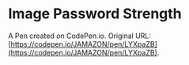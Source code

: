 # Image Password Strength

A Pen created on CodePen.io. Original URL: [https://codepen.io/JAMAZON/pen/LYXpaZB](https://codepen.io/JAMAZON/pen/LYXpaZB).

